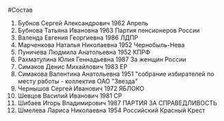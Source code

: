 #Состав
1. Бубнов Сергей Александрович 1962 Апрель
2. Бубнова Татьяна Ивановна 1963 Партия пенсионеров России
3. Валенда Евгения Георгиевна 1986 ЛДПР
4. Марченкова Наталья Николаевна 1952 Чернобыль-Нева
5. Пуничева Людмила Анатольевна 1952 КПРФ
6. Рахматулина Юлия Геннадьевна 1987 За женщин России
7. Симаков Денис Михайлович 1983 ЕР
8. Симакова Валентина Анатольевна 1951 \"собрание избирателей по месту работы - коллектив ОАО \"Звезда\"
9. Чернышов Сергей Иванович 1972 ЯБЛОКО
10. Шевцов Василий Иванович 1981 СР
11. Шибаев Игорь Владимирович 1987 ПАРТИЯ ЗА СПРАВЕДЛИВОСТЬ
12. Шмелева Лариса Николаевна 1954 Российский Красный Крест
